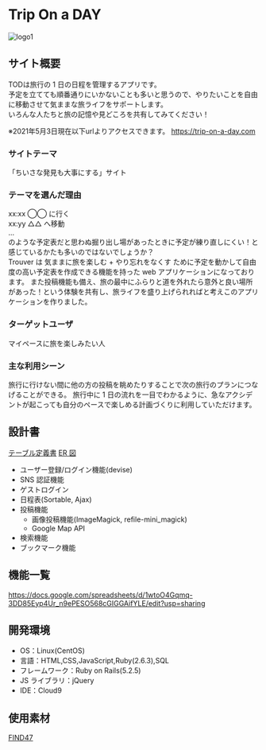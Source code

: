 # Trip On a DAY
![logo1](https://user-images.githubusercontent.com/76669464/114664898-53d28600-9d37-11eb-8ea8-4911f279d1a9.png)

## サイト概要

TODは旅行の 1 日の日程を管理するアプリです。  
予定を立てても順番通りにいかないことも多いと思うので、やりたいことを自由に移動させて気ままな旅ライフをサポートします。  
いろんな人たちと旅の記憶や見どころを共有してみてください！

※2021年5月3日現在以下urlよりアクセスできます。
https://trip-on-a-day.com
### サイトテーマ

「ちいさな発見も大事にする」サイト

### テーマを選んだ理由

xx:xx ◯◯ に行く  
xx:yy △△ へ移動  
...  
のような予定表だと思わぬ掘り出し場があったときに予定が練り直しにくい！と感じているかたも多いのではないでしょうか？  
Trouver は 気ままに旅を楽しむ + やり忘れをなくす ために予定を動かして自由度の高い予定表を作成できる機能を持った web アプリケーションになっております。
また投稿機能も備え、旅の最中にふらりと道を外れたら意外と良い場所があった！という体験を共有し、旅ライフを盛り上げられればと考えこのアプリケーションを作りました。

### ターゲットユーザ

マイペースに旅を楽しみたい人

### 主な利用シーン

旅行に行けない間に他の方の投稿を眺めたりすることで次の旅行のプランにつなげることができる。
旅行中に 1 日の流れを一目でわかるように、急なアクシデントが起こっても自分のペースで楽しめる計画づくりに利用していただけます。

## 設計書

[テーブル定義書](https://docs.google.com/spreadsheets/d/1dEdgay9_17TdhS86fL5NNz_GVxSBzqoNvfXdN3fBZXk/edit?usp=sharing)
[ER 図](https://drive.google.com/file/d/1Dt7o6957U0a1JR7h3u-ma-1MHZqGPgd8/view?usp=sharing)

- ユーザー登録/ログイン機能(devise)
- SNS 認証機能
- ゲストログイン
- 日程表(Sortable, Ajax)
- 投稿機能
  - 画像投稿機能(ImageMagick, refile-mini_magick)
  - Google Map API
- 検索機能
- ブックマーク機能

## 機能一覧

<https://docs.google.com/spreadsheets/d/1wtoO4Gqmq-3DD85Eyp4Ur_n9ePESO568cGIGGAifYLE/edit?usp=sharing>

## 開発環境

- OS：Linux(CentOS)
- 言語：HTML,CSS,JavaScript,Ruby(2.6.3),SQL
- フレームワーク：Ruby on Rails(5.2.5)
- JS ライブラリ：jQuery
- IDE：Cloud9

## 使用素材

[FIND47](https://find47.jp/)
